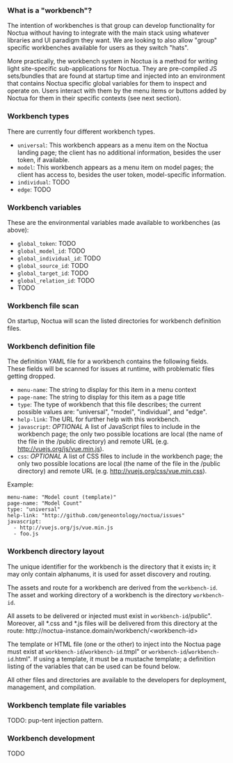 ### What is a "workbench"?

The intention of workbenches is that group can develop functionality
for Noctua without having to integrate with the main stack using
whatever libraries and UI paradigm they want. We are looking to also
allow "group" specific workbenches available for users as they switch
"hats".

More practically, the workbench system in Noctua is a method for
writing light site-specific sub-applications for Noctua. They are
pre-compiled JS sets/bundles that are found at startup time and
injected into an environment that contains Noctua specific global
variables for them to inspect and operate on. Users interact with them
by the menu items or buttons added by Noctua for them in their
specific contexts (see next section).

### Workbench types

There are currently four different workbench types.

- `universal`: This workbench appears as a menu item on the Noctua landing page; the client has no additional information, besides the user token, if available.
- `model`: This workbench appears as a menu item on model pages; the client has access to, besides the user token, model-specific information.
- `individual`: TODO
- `edge`: TODO

### Workbench variables

These are the environmental variables made available to workbenches
(as above):

- `global_token`: TODO
- `global_model_id`: TODO
- `global_individual_id`: TODO 
- `global_source_id`: TODO
- `global_target_id`: TODO
- `global_relation_id`: TODO
- TODO

### Workbench file scan

On startup, Noctua will scan the listed directories for workbench
definition files.

### Workbench definition file

The definition YAML file for a workbench contains the following
fields. These fields will be scanned for issues at runtime, with
problematic files getting dropped.

- `menu-name`: The string to display for this item in a menu context
- `page-name`: The string to display for this item as a page title
- `type`: The type of workbench that this file describes; the current possible values are: "universal", "model", "individual", and "edge".
- `help-link`: The URL for further help with this workbench.
- `javascript`: *OPTIONAL* A list of JavaScript files to include in the workbench page; the only two possible locations are local (the name of the file in the /public directory) and remote URL (e.g. http://vuejs.org/js/vue.min.js).
- `css`: *OPTIONAL* A list of CSS files to include in the workbench page; the only two possible locations are local (the name of the file in the /public directory) and remote URL (e.g. http://vuejs.org/css/vue.min.css).

Example:

```
menu-name: "Model count (template)"
page-name: "Model Count"
type: "universal"
help-link: "http://github.com/geneontology/noctua/issues"
javascript:
  - http://vuejs.org/js/vue.min.js
  - foo.js
```

### Workbench directory layout

The unique identifier for the workbench is the directory that it
exists in; it may only contain alphanums, it is used for asset
discovery and routing.

The assets and route for a workbench are derived from the
`workbench-id`. The asset and working directory of a workbench is the
directory `workbench-id`.

All assets to be delivered or injected must exist in `workbench-id`/public". Moreover, all *.css and *.js files will be delivered from this directory at the route: http\:\/\/noctua-instance.domain/workbench/\<workbench-id\>

The template or HTML file (one or the other) to inject into the Noctua
page must exist at `workbench-id`/`workbench-id`.tmpl" or
`workbench-id`/`workbench-id`.html". If using a template, it must be a
mustache template; a definition listing of the variables that can be
used can be found below.

All other files and directories are available to the developers for
deployment, management, and compilation.

### Workbench template file variables

TODO: pup-tent injection pattern.

### Workbench development

TODO
